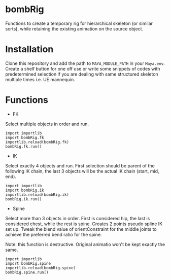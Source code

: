 # bombRig

Functions to create a temporary rig for hierarchical skeleton (or similar sorts), while retaining the existing animation on the source object.

# Installation

Clone this repository and add the path to  `MAYA_MODULE_PATH` in your `Maya.env`. Create a shelf button for one off use or write some snippets of codes with predetermined selection if you are dealing with same structured skeleton multiple times i.e. UE mannequin.

# Functions

- FK

Select multiple objects in order and run.
```
import importlib
import bombRig.fk
importlib.reload(bombRig.fk)
bombRig.fk.run()
```

- IK

Select exactly 4 objects and run. First selection should be parent of the following IK chain, the last 3 objects will be the actual IK chain (start, mid, end).
```
import importlib
import bombRig.ik
importlib.reload(bombRig.ik)
bombRig.ik.run()
```

- Spine

Select more than 3 objects in order. First is considered hip, the last is considered chest, while the rest is spine. Creates 2 points pseudo spline IK set up. Tweak the blend value of orientConstraint for the middle joints to achieve the preferred bend ratio for the spine.

Note: this function is destructive. Original animatio won't be kept exactly the same.
```
import importlib
import bombRig.spine
importlib.reload(bombRig.spine)
bombRig.spine.run()
```




